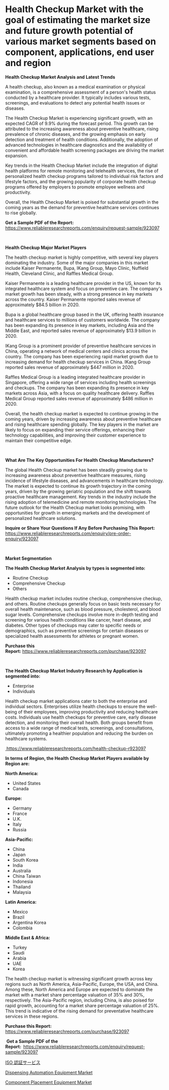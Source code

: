 <p><h1>Health Checkup Market with the goal of estimating the market size and future growth potential of various market segments based on component, applications, end user and region</h1></p><p><strong>Health Checkup Market Analysis and Latest Trends</strong></p>
<p><p>A health checkup, also known as a medical examination or physical examination, is a comprehensive assessment of a person's health status conducted by a healthcare provider. It typically includes various tests, screenings, and evaluations to detect any potential health issues or diseases.</p><p>The Health Checkup Market is experiencing significant growth, with an expected CAGR of 9.9% during the forecast period. This growth can be attributed to the increasing awareness about preventive healthcare, rising prevalence of chronic diseases, and the growing emphasis on early detection and treatment of health conditions. Additionally, the adoption of advanced technologies in healthcare diagnostics and the availability of convenient and affordable health screening packages are driving the market expansion.</p><p>Key trends in the Health Checkup Market include the integration of digital health platforms for remote monitoring and telehealth services, the rise of personalized health checkup programs tailored to individual risk factors and lifestyle factors, and the growing popularity of corporate health checkup programs offered by employers to promote employee wellness and productivity.</p><p>Overall, the Health Checkup Market is poised for substantial growth in the coming years as the demand for preventive healthcare services continues to rise globally.</p></p>
<p><strong>Get a Sample PDF of the Report:&nbsp;</strong> <a href="https://www.reliableresearchreports.com/enquiry/request-sample/923097">https://www.reliableresearchreports.com/enquiry/request-sample/923097</a></p>
<p>&nbsp;</p>
<p><strong>Health Checkup Major Market Players</strong></p>
<p><p>The health checkup market is highly competitive, with several key players dominating the industry. Some of the major companies in this market include Kaiser Permanente, Bupa, IKang Group, Mayo Clinic, Nuffield Health, Cleveland Clinic, and Raffles Medical Group.</p><p>Kaiser Permanente is a leading healthcare provider in the US, known for its integrated healthcare system and focus on preventive care. The company's market growth has been steady, with a strong presence in key markets across the country. Kaiser Permanente reported sales revenue of approximately $84.5 billion in 2020.</p><p>Bupa is a global healthcare group based in the UK, offering health insurance and healthcare services to millions of customers worldwide. The company has been expanding its presence in key markets, including Asia and the Middle East, and reported sales revenue of approximately $13.9 billion in 2020.</p><p>IKang Group is a prominent provider of preventive healthcare services in China, operating a network of medical centers and clinics across the country. The company has been experiencing rapid market growth due to increasing demand for health checkup services in China. IKang Group reported sales revenue of approximately $447 million in 2020.</p><p>Raffles Medical Group is a leading integrated healthcare provider in Singapore, offering a wide range of services including health screenings and checkups. The company has been expanding its presence in key markets across Asia, with a focus on quality healthcare delivery. Raffles Medical Group reported sales revenue of approximately $486 million in 2020.</p><p>Overall, the health checkup market is expected to continue growing in the coming years, driven by increasing awareness about preventive healthcare and rising healthcare spending globally. The key players in the market are likely to focus on expanding their service offerings, enhancing their technology capabilities, and improving their customer experience to maintain their competitive edge.</p></p>
<p>&nbsp;</p>
<p><strong>What Are The Key Opportunities For Health Checkup Manufacturers?</strong></p>
<p><p>The global Health Checkup market has been steadily growing due to increasing awareness about preventive healthcare measures, rising incidence of lifestyle diseases, and advancements in healthcare technology. The market is expected to continue its growth trajectory in the coming years, driven by the growing geriatric population and the shift towards proactive healthcare management. Key trends in the industry include the rising adoption of telemedicine and remote monitoring technologies. The future outlook for the Health Checkup market looks promising, with opportunities for growth in emerging markets and the development of personalized healthcare solutions.</p></p>
<p><strong>Inquire or Share Your Questions If Any Before Purchasing This Report:</strong> <a href="https://www.reliableresearchreports.com/enquiry/pre-order-enquiry/923097">https://www.reliableresearchreports.com/enquiry/pre-order-enquiry/923097</a></p>
<p>&nbsp;</p>
<p><strong>Market Segmentation</strong></p>
<p><strong>The Health Checkup Market Analysis by types is segmented into:</strong></p>
<p><ul><li>Routine Checkup</li><li>Comprehensive Checkup</li><li>Others</li></ul></p>
<p><p>Health checkup market includes routine checkup, comprehensive checkup, and others. Routine checkups generally focus on basic tests necessary for overall health maintenance, such as blood pressure, cholesterol, and blood sugar levels. Comprehensive checkups involve more in-depth testing and screening for various health conditions like cancer, heart disease, and diabetes. Other types of checkups may cater to specific needs or demographics, such as preventive screenings for certain diseases or specialized health assessments for athletes or pregnant women.</p></p>
<p><strong>Purchase this Report:&nbsp;</strong><a href="https://www.reliableresearchreports.com/purchase/923097">https://www.reliableresearchreports.com/purchase/923097</a></p>
<p>&nbsp;</p>
<p><strong>The Health Checkup Market Industry Research by Application is segmented into:</strong></p>
<p><ul><li>Enterprise</li><li>Individuals</li></ul></p>
<p><p>Health checkup market applications cater to both the enterprise and individual sectors. Enterprises utilize health checkups to ensure the well-being of their employees, improving productivity and reducing healthcare costs. Individuals use health checkups for preventive care, early disease detection, and monitoring their overall health. Both groups benefit from access to a wide range of medical tests, screenings, and consultations, ultimately promoting a healthier population and reducing the burden on healthcare systems.</p></p>
<p><a href="https://www.reliableresearchreports.com/health-checkup-r923097">&nbsp;https://www.reliableresearchreports.com/health-checkup-r923097</a></p>
<p><strong>In terms of Region, the Health Checkup Market Players available by Region are:</strong></p>
<p>
    <p> <strong> North America: </strong>
        <ul>
            <li>United States</li>
            <li>Canada</li>
        </ul>
        </p> 
    <p> <strong> Europe: </strong>
        <ul>
            <li>Germany</li>
            <li>France</li>
            <li>U.K.</li>
            <li>Italy</li>
            <li>Russia</li>
        </ul>
        </p> 
    <p> <strong> Asia-Pacific: </strong>
        <ul>
            <li>China</li>
            <li>Japan</li>
            <li>South Korea</li>
            <li>India</li>
            <li>Australia</li>
            <li>China Taiwan</li>
            <li>Indonesia</li>
            <li>Thailand</li>
            <li>Malaysia</li>
        </ul>
        </p> 
    <p> <strong> Latin America: </strong>
        <ul>
            <li>Mexico</li>
            <li>Brazil</li>
            <li>Argentina Korea</li>
            <li>Colombia</li>
        </ul>
        </p> 
    <p> <strong> Middle East & Africa: </strong>
        <ul>
            <li>Turkey</li>
            <li>Saudi</li>
            <li>Arabia</li>
            <li>UAE</li>
            <li>Korea</li>
        </ul>
    </p>
    </p>
<p><p>The health checkup market is witnessing significant growth across key regions such as North America, Asia-Pacific, Europe, the USA, and China. Among these, North America and Europe are expected to dominate the market with a market share percentage valuation of 35% and 30%, respectively. The Asia-Pacific region, including China, is also poised for rapid growth, accounting for a market share percentage valuation of 25%. This trend is indicative of the rising demand for preventative healthcare services in these regions.</p></p>
<p><strong>Purchase this Report: </strong><a href="https://www.reliableresearchreports.com/purchase/923097">https://www.reliableresearchreports.com/purchase/923097</a></p>
<p>&nbsp;<strong>Get a Sample PDF of the Report:&nbsp;&nbsp;</strong><a href="https://www.reliableresearchreports.com/enquiry/request-sample/923097">https://www.reliableresearchreports.com/enquiry/request-sample/923097</a></p>
<p><strong></strong></p>
<p><p><a href="https://github.com/FredaJerde/Market-Research-Report-List-1/blob/main/9640481170775.md">ISO 認証サービス</a></p><p><a href="https://github.com/Alonsoolds3wq1d81czn8rbol/Market-Research-Report-List-3/blob/main/dispensing-automation-equipment-market.md">Dispensing Automation Equipment Market</a></p><p><a href="https://github.com/KeeganBarrows2023/Market-Research-Report-List-2/blob/main/component-placement-equipment-market.md">Component Placement Equipment Market</a></p></p>